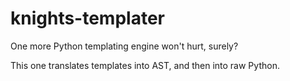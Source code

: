 # knights-templater
One more Python templating engine won't hurt, surely?


This one translates templates into AST, and then into raw Python.
